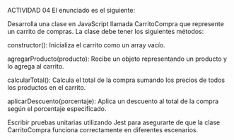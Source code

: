 ACTIVIDAD 04
El enunciado es el siguiente:



Desarrolla una clase en JavaScript llamada CarritoCompra que represente un carrito de compras. La clase debe tener los siguientes métodos:

constructor(): Inicializa el carrito como un array vacío.

agregarProducto(producto): Recibe un objeto representando un producto y lo agrega al carrito.

calcularTotal(): Calcula el total de la compra sumando los precios de todos los productos en el carrito.

aplicarDescuento(porcentaje): Aplica un descuento al total de la compra según el porcentaje especificado.

Escribir pruebas unitarias utilizando Jest para asegurarte de que la clase CarritoCompra funciona correctamente en diferentes escenarios.